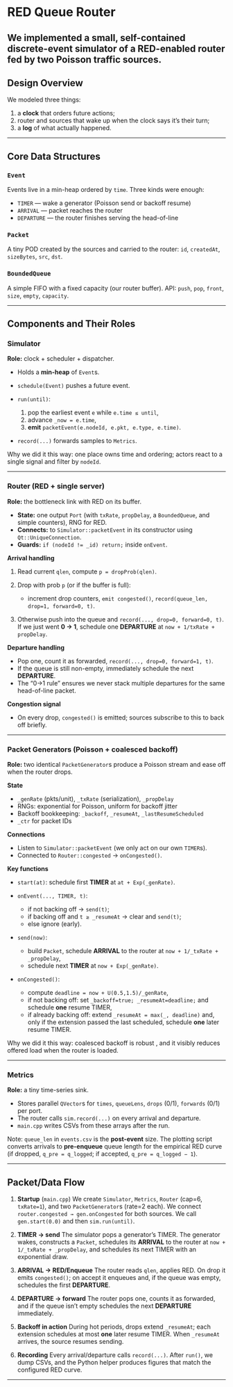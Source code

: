# RED Queue Router

We implemented a small, self-contained discrete-event simulator of a RED-enabled router fed by two Poisson traffic sources.
---


## Design Overview

We modeled three things:

1. a **clock** that orders future actions;
2. router and sources that wake up when the clock says it’s their turn;
3. a **log** of what actually happened.

---

## Core Data Structures

### `Event`

Events live in a min-heap ordered by `time`. Three kinds were enough:

* `TIMER` — wake a generator (Poisson send or backoff resume)
* `ARRIVAL` — packet reaches the router
* `DEPARTURE` — the router finishes serving the head-of-line

### `Packet`

A tiny POD created by the sources and carried to the router: `id`, `createdAt`, `sizeBytes`, `src`, `dst`.

### `BoundedQueue`

A simple FIFO with a fixed capacity (our router buffer). API: `push`, `pop`, `front`, `size`, `empty`, `capacity`.

---

## Components and Their Roles

### Simulator

**Role:** clock + scheduler + dispatcher.

* Holds a **min-heap** of `Event`s.
* `schedule(Event)` pushes a future event.
* `run(until)`:

  1. pop the earliest event `e` while `e.time ≤ until`,
  2. advance `_now = e.time`,
  3. **emit** `packetEvent(e.nodeId, e.pkt, e.type, e.time)`.
* `record(...)` forwards samples to `Metrics`.

Why we did it this way: one place owns time and ordering; actors react to a single signal and filter by `nodeId`.

---

### Router (RED + single server)

**Role:** the bottleneck link with RED on its buffer.

* **State:** one output `Port` (with `txRate`, `propDelay`, a `BoundedQueue`, and simple counters), RNG for RED.
* **Connects:** to `Simulator::packetEvent` in its constructor using `Qt::UniqueConnection`.
* **Guards:** `if (nodeId != _id) return;` inside `onEvent`.

**Arrival handling**

1. Read current `qlen`, compute `p = dropProb(qlen)`.
2. Drop with prob `p` (or if the buffer is full):

   * increment drop counters, `emit congested()`, `record(queue_len, drop=1, forward=0, t)`.
3. Otherwise push into the queue and `record(..., drop=0, forward=0, t)`.
   If we just went **0 → 1**, schedule one **DEPARTURE** at `now + 1/txRate + propDelay`.

**Departure handling**

* Pop one, count it as forwarded, `record(..., drop=0, forward=1, t)`.
* If the queue is still non-empty, immediately schedule the next **DEPARTURE**.
* The “0→1 rule” ensures we never stack multiple departures for the same head-of-line packet.

**Congestion signal**

* On every drop, `congested()` is emitted; sources subscribe to this to back off briefly.

---

### Packet Generators (Poisson + coalesced backoff)

**Role:** two identical `PacketGenerator`s produce a Poisson stream and ease off when the router drops.

**State**

* `_genRate` (pkts/unit), `_txRate` (serialization), `_propDelay`
* RNGs: exponential for Poisson, uniform for backoff jitter
* Backoff bookkeeping: `_backoff`, `_resumeAt`, `_lastResumeScheduled`
* `_ctr` for packet IDs

**Connections**

* Listen to `Simulator::packetEvent` (we only act on our own `TIMER`s).
* Connected to `Router::congested` → `onCongested()`.

**Key functions**

* `start(at)`: schedule first **TIMER** at `at + Exp(_genRate)`.
* `onEvent(..., TIMER, t)`:

  * if not backing off → `send(t)`;
  * if backing off and `t ≥ _resumeAt` → clear and `send(t)`;
  * else ignore (early).
* `send(now)`:

  * build `Packet`, schedule **ARRIVAL** to the router at `now + 1/_txRate + _propDelay`,
  * schedule next **TIMER** at `now + Exp(_genRate)`.
* `onCongested()`:

  * compute `deadline = now + U(0.5,1.5)/_genRate`,
  * if not backing off: set `_backoff=true; _resumeAt=deadline;` and schedule **one** resume TIMER,
  * if already backing off: extend `_resumeAt = max(_, deadline)` and, only if the extension passed the last scheduled, schedule **one** later resume TIMER.

Why we did it this way: coalesced backoff is robust , and it visibly reduces offered load when the router is loaded.

---

### Metrics

**Role:** a tiny time-series sink.

* Stores parallel `QVector`s for `times`, `queueLens`, `drops` (0/1), `forwards` (0/1) per port.
* The router calls `sim.record(...)` on every arrival and departure.
* `main.cpp` writes CSVs from these arrays after the run.

Note: `queue_len` in `events.csv` is the **post-event** size. The plotting script converts arrivals to **pre-enqueue** queue length for the empirical RED curve (if dropped, `q_pre = q_logged`; if accepted, `q_pre = q_logged − 1`).

---

## Packet/Data Flow

1. **Startup** (`main.cpp`)
   We create `Simulator`, `Metrics`, `Router` (cap=6, `txRate=1`), and two `PacketGenerator`s (rate=2 each). We connect `router.congested → gen.onCongested` for both sources. We call `gen.start(0.0)` and then `sim.run(until)`.

2. **TIMER → send**
   The simulator pops a generator’s TIMER. The generator wakes, constructs a `Packet`, schedules its **ARRIVAL** to the router at `now + 1/_txRate + _propDelay`, and schedules its next TIMER with an exponential draw.

3. **ARRIVAL → RED/Enqueue**
   The router reads `qlen`, applies RED. On drop it emits `congested()`; on accept it enqueues and, if the queue was empty, schedules the first **DEPARTURE**.

4. **DEPARTURE → forward**
   The router pops one, counts it as forwarded, and if the queue isn’t empty schedules the next **DEPARTURE** immediately.

5. **Backoff in action**
   During hot periods, drops extend `_resumeAt`; each extension schedules at most **one** later resume TIMER. When `_resumeAt` arrives, the source resumes sending.

6. **Recording**
   Every arrival/departure calls `record(...)`. After `run()`, we dump CSVs, and the Python helper produces figures that match the configured RED curve.

---
